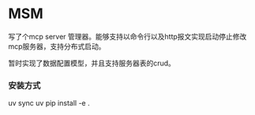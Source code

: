 # MSM
写了个mcp server 管理器。能够支持以命令行以及http报文实现启动停止修改mcp服务器，支持分布式启动。

暂时实现了数据配置模型，并且支持服务器表的crud。

### 安装方式

uv sync
uv pip install -e .
